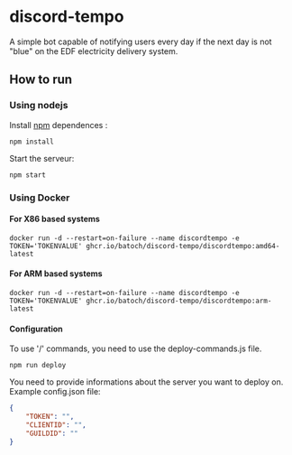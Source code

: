# discord-tempo

A simple bot capable of notifying users every day if the next day is not "blue" on the EDF electricity delivery system.

## How to run

### Using nodejs

Install [npm](https://docs.npmjs.com/getting-started/what-is-npm) dependences :

```shell
npm install
```

Start the serveur:

```shell
npm start
```

### Using Docker

#### For X86 based systems

```shell
docker run -d --restart=on-failure --name discordtempo -e TOKEN='TOKENVALUE' ghcr.io/batoch/discord-tempo/discordtempo:amd64-latest
```

#### For ARM based systems

```shell
docker run -d --restart=on-failure --name discordtempo -e TOKEN='TOKENVALUE' ghcr.io/batoch/discord-tempo/discordtempo:arm-latest
```

#### Configuration

To use '/' commands, you need to use the deploy-commands.js file.

```shell
npm run deploy
```

You need to provide informations about the server you want to deploy on.
Example config.json file:

```json
{
    "TOKEN": "",
    "CLIENTID": "",
    "GUILDID": ""
}
```
